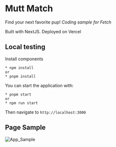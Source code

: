# Mutt Match
Find your next favorite pup!
_Coding sample for Fetch_

Built with NextJS. Deployed on Vercel

## Local testing
Install components
```
* npm install
or
* pnpm install
```
You can start the application with:
```
* pnpm start
or
* npm run start
```
Then navigate to `http://localhost:3000`

## Page Sample
![App_Sample](https://github.com/user-attachments/assets/c54fd7eb-cf9c-4a3c-95cf-3ffd551e3aa3)
